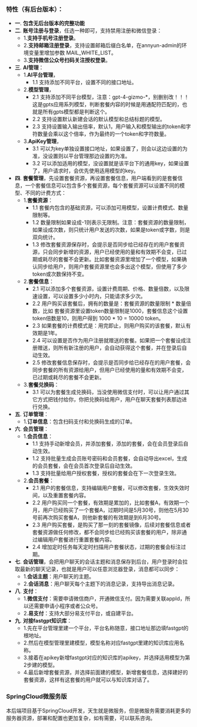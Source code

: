 ### 特性（有后台版本）：
- **一**. **包含无后台版本的完整功能**
- **二**. **账号注册与登录**，任选一种即可，支持禁用注册和微信登录：
    - 1.**支持手机号注册登录**。
    - 2.**支持邮箱注册登录**，支持设置邮箱后缀白名单，在annyun-admin的环境变量里增加参数 MAIL_WHITE_LIST。
    - 3.**支持微信公众号扫码关注授权登录**。
- **三**. **AI管理**：
    - 1.**AI平台管理**，
        - 1.1 支持添加不同平台，设置不同的接口地址。
    - 2.**模型管理**，
        - 2.1 支持添加不同平台模型，注意：gpt-4-gizmo-*，别删别改！！！这是gpts应用系列模型，判断套餐内容的时候是用通配符匹配的，也就是所有gpts模型都是判断这个。
        - 2.2 支持设置默认新建会话的默认模型和总结标题的模型。
        - 2.3 支持设置输入输出倍率，默认1，用户输入和模型输出的token和字符数量会乘以这个倍率，作为最终的一个token和字符数量。
    - 3.**ApiKey管理**，
        - 3.1 可以为key单独设置接口地址，如果设置了，则会以这边设置的为准，没设置则以平台管理那边设置的为准。
        - 3.2 可以添加适用的模型，没设置就是该平台下的通用key，如果设置了，用户请求时，会优先使用适用模型的key。
- **四**. **套餐管理**，先设置套餐资源，再设置套餐信息，用户端看到的是套餐信息，一个套餐信息可以包含多个套餐资源，每个套餐资源可以设置不同的模型、不同的计费方式：
    - 1.**套餐资源**：
        - 1.1 套餐内包含的基础资源，可以添加可用模型，设置计费模式、数量限制等。
        - 1.2 数量限制如果设成-1则表示无限制。注意：套餐资源的数量限制，如果设成次数，则只统计用户发送的次数，如果是token或字数，则是双向统计。
        - 1.3 修改套餐资源保存时，会提示是否同步给已经存在的用户套餐资源，只会同步新增的资源，用户已经使用的量和有效期不会变，已过期或耗尽的套餐不会更新。比如套餐资源里增加了一个模型，如果确认同步给用户，则用户套餐资源里也会多出这个模型，但使用了多少token或次数保持不变。
    - 2.**套餐信息**：
        - 2.1 可以添加多个套餐资源，设置计费周期、价格、数量倍数，以及限速设置，可以设置多少小时内，只能请求多少次。
        - 2.2 用户购买该套餐后，拥有的数量是：套餐资源的数量限制 * 数量倍数，比如 套餐资源里设置token数量限制是1000，套餐信息这个设置token倍数是10，则用户得到 1000 * 10 = 10000 token。
        - 2.3 如果套餐的计费模式是：用完即止，则用户购买的该套餐，默认有效期是1年。
        - 2.4 可以设置是否作为用户注册就赠送的套餐。如果把一个套餐设成注册赠送，则所有新注册的用户，会自动获得这个套餐，并在登录后自动生效。
        - 2.5 修改套餐信息保存时，会提示是否同步给已经存在的用户套餐，会同步套餐的所有资源给用户，但用户已经使用的量和有效期不会变，已过期或耗尽的套餐不会更新。
    - 3.**套餐兑换码**：
        - 3.1 可以为套餐生成兑换码，当没使用微信支付时，可以让用户通过其它方式把钱付给你，你把兑换码给用户，用户在聊天套餐列表那边进行兑换。
- **五**. **订单管理**：
    - 1.**订单信息**：包含扫码支付和兑换码生成的订单。
- **六**. **会员管理**：
    - 1.**会员信息**：
        - 1.1 支持手动新增会员，并添加套餐，添加的套餐，会在会员登录后自动生效。
        - 1.2 支持批量生成会员账号密码和会员套餐，会自动导出excel，生成的会员套餐，会在会员首次登录后自动生效。
        - 1.3 支持批量给用户授权套餐，授权的套餐会在下一次登录生效。
    - 2.**会员套餐**：
        - 2.1 用户的套餐信息，支持编辑用户套餐，可以修改套餐，生效失效时间，以及重置套餐内容。
        - 2.2 用户购买同一个套餐，有效期是累加的，比如套餐A，有效期一个月，用户已经购买了一个套餐A，过期时间是5月30号，则他在5月30号前再次购买套餐A，则他新套餐的有效期是到6月30号。
        - 2.3 用户购买套餐，是购买了那一刻的套餐镜像，后续对套餐信息或者套餐资源做任何修改，都不会同步给已经购买该套餐的用户，除非通过编辑用户套餐进行重置套餐内容。
        - 2.4 增加定时任务每天定时扫描用户套餐状态，过期的套餐会标注过期。
- **七**. **会话管理**，会把用户聊天的会话主题和消息保存到后台，用户登录时会拉取最新的聊天记录，也就是用户可以任意浏览器登录，消息都可以同步：
    - 1.**会话主题**：用户聊天的主题。
    - 2.**会话消息**：用户聊天每个主题下的消息记录，支持导出消息记录。
- **八**. **支付**：
    - 1.**微信支付**：需要申请微信商户，开通微信支付。因为需要关联appId，所以还需要申请小程序或者公众号。
    - 2.**易支付**：支持大部分易支付平台，或自建平台。
- **九**. **对接fastgpt知识库**：
    - 1.先在平台管理里建一个平台，平台名称随意，接口地址那边填fastgpt的根地址。
    - 2.然后在模型管理里建模型，模型名称对应fastgpt里建的知识库应用名称。
    - 3.接着在apikey新增fastgpt对应的知识库的apikey，并选择适用模型为第2步建的模型。
    - 4.最后新增套餐资源，并选择前面建的模型，新增套餐信息，选择建好的套餐资源，这样有这套餐的用户就可以与知识库对话了。

### SpringCloud微服务版
本后端项目基于SpringCloud开发，天生就是微服务，但是微服务需要消耗更多的服务器资源，部署和配置也更加复杂，如有需要，可以联系咨询。
